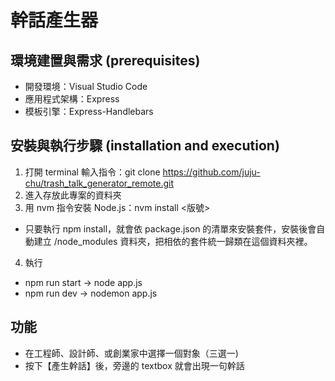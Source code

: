 ﻿# 幹話產生器

## 環境建置與需求 (prerequisites)
+ 開發環境：Visual Studio Code
+ 應用程式架構：Express
+ 模板引擎：Express-Handlebars

## 安裝與執行步驟 (installation and execution)
1. 打開 terminal 輸入指令：git clone https://github.com/juju-chu/trash_talk_generator_remote.git
2. 進入存放此專案的資料夾
3. 用 nvm 指令安裝 Node.js：nvm install <版號>
  - 只要執行 npm install，就會依 package.json 的清單來安裝套件，安裝後會自動建立 /node_modules 資料夾，把相依的套件統一歸類在這個資料夾裡。
4. 執行
  - npm run start → node app.js
  - npm run dev → nodemon app.js


## 功能

+ 在工程師、設計師、或創業家中選擇一個對象（三選一)
+ 按下【產生幹話】後，旁邊的 textbox 就會出現一句幹話
